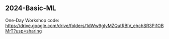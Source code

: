 ## 2024-Basic-ML
One-Day Workshop
code: https://drive.google.com/drive/folders/1dWw9gIyMZQutRBlV_ehchSR3Pi1OBMrT?usp=sharing
